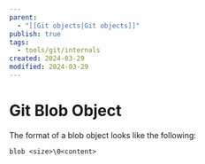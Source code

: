 ```yaml
---
parent:
  - "[[Git objects|Git objects]]"
publish: true
tags:
  - tools/git/internals
created: 2024-03-29
modified: 2024-03-29
---
```

# Git Blob Object
The format of a blob object looks like the following:
```
blob <size>\0<content>
```
